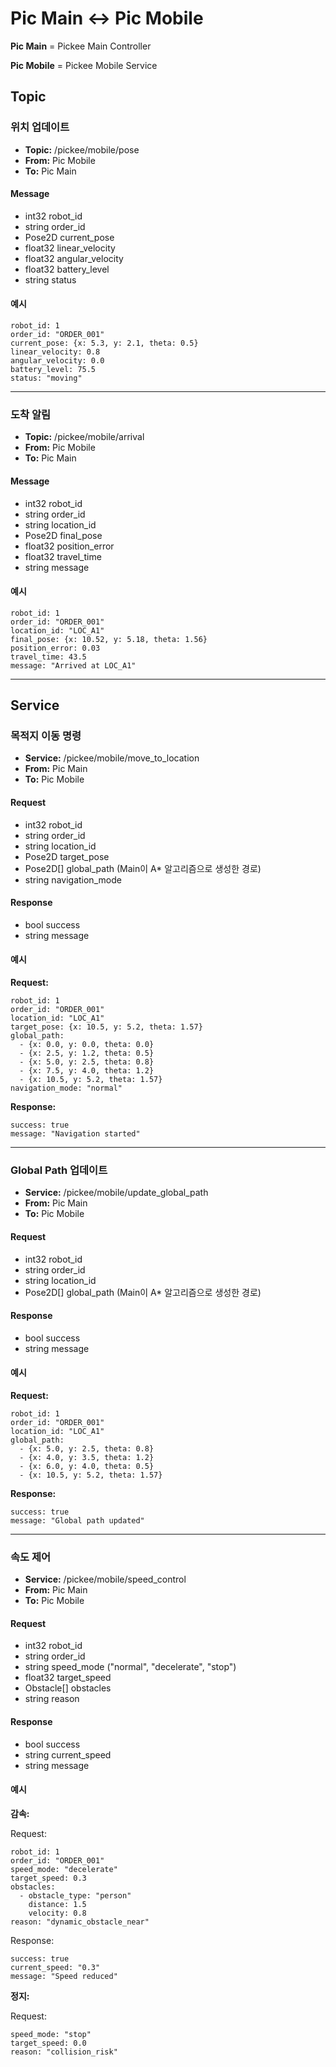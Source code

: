 # Pic Main ↔ Pic Mobile

**Pic Main** = Pickee Main Controller

**Pic Mobile** = Pickee Mobile Service

## Topic

### 위치 업데이트
- **Topic:** /pickee/mobile/pose
- **From:** Pic Mobile
- **To:** Pic Main

#### Message
- int32 robot_id
- string order_id
- Pose2D current_pose
- float32 linear_velocity
- float32 angular_velocity
- float32 battery_level
- string status

#### 예시
    robot_id: 1
    order_id: "ORDER_001"
    current_pose: {x: 5.3, y: 2.1, theta: 0.5}
    linear_velocity: 0.8
    angular_velocity: 0.0
    battery_level: 75.5
    status: "moving"

---

### 도착 알림
- **Topic:** /pickee/mobile/arrival
- **From:** Pic Mobile
- **To:** Pic Main

#### Message
- int32 robot_id
- string order_id
- string location_id
- Pose2D final_pose
- float32 position_error
- float32 travel_time
- string message

#### 예시
    robot_id: 1
    order_id: "ORDER_001"
    location_id: "LOC_A1"
    final_pose: {x: 10.52, y: 5.18, theta: 1.56}
    position_error: 0.03
    travel_time: 43.5
    message: "Arrived at LOC_A1"

---

## Service

### 목적지 이동 명령
- **Service:** /pickee/mobile/move_to_location
- **From:** Pic Main
- **To:** Pic Mobile

#### Request
- int32 robot_id
- string order_id
- string location_id
- Pose2D target_pose
- Pose2D[] global_path (Main이 A* 알고리즘으로 생성한 경로)
- string navigation_mode

#### Response
- bool success
- string message

#### 예시
**Request:**

    robot_id: 1
    order_id: "ORDER_001"
    location_id: "LOC_A1"
    target_pose: {x: 10.5, y: 5.2, theta: 1.57}
    global_path:
      - {x: 0.0, y: 0.0, theta: 0.0}
      - {x: 2.5, y: 1.2, theta: 0.5}
      - {x: 5.0, y: 2.5, theta: 0.8}
      - {x: 7.5, y: 4.0, theta: 1.2}
      - {x: 10.5, y: 5.2, theta: 1.57}
    navigation_mode: "normal"

**Response:**

    success: true
    message: "Navigation started"

---

### Global Path 업데이트
- **Service:** /pickee/mobile/update_global_path
- **From:** Pic Main
- **To:** Pic Mobile

#### Request
- int32 robot_id
- string order_id
- string location_id
- Pose2D[] global_path (Main이 A* 알고리즘으로 생성한 경로)

#### Response
- bool success
- string message

#### 예시
**Request:**

    robot_id: 1
    order_id: "ORDER_001"
    location_id: "LOC_A1"
    global_path:
      - {x: 5.0, y: 2.5, theta: 0.8}
      - {x: 4.0, y: 3.5, theta: 1.2}
      - {x: 6.0, y: 4.0, theta: 0.5}
      - {x: 10.5, y: 5.2, theta: 1.57}

**Response:**

    success: true
    message: "Global path updated"

---

### 속도 제어
- **Service:** /pickee/mobile/speed_control
- **From:** Pic Main
- **To:** Pic Mobile

#### Request
- int32 robot_id
- string order_id
- string speed_mode ("normal", "decelerate", "stop")
- float32 target_speed
- Obstacle[] obstacles
- string reason

#### Response
- bool success
- string current_speed
- string message

#### 예시
**감속:**

Request:

    robot_id: 1
    order_id: "ORDER_001"
    speed_mode: "decelerate"
    target_speed: 0.3
    obstacles:
      - obstacle_type: "person"
        distance: 1.5
        velocity: 0.8
    reason: "dynamic_obstacle_near"

Response:

    success: true
    current_speed: "0.3"
    message: "Speed reduced"

**정지:**

Request:

    speed_mode: "stop"
    target_speed: 0.0
    reason: "collision_risk"